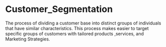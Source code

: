 # Customer_Segmentation
The process of dividing a customer base into distinct groups of individuals that have similar characteristics. This process makes easier to target specific groups of customers with tailored products ,services, and Marketing Strategies.
